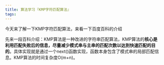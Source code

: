 ```yaml
---
title: 算法学习『KMP字符匹配算法』
tags:
---
```


今天来了解一下KMP字符匹配算法，来看一下百度百科的介绍

先来一段百科介绍：KMP算法是一种改进的字符串匹配算法，KMP算法的**核心是利用匹配失败后的信息，尽量减少模式串与主串的匹配次数以达到快速匹配的目的**。具体实现就是通过一个next()函数实现，函数本身包含了模式串的局部匹配信息。KMP算法的时间复杂度O(m+n)。

